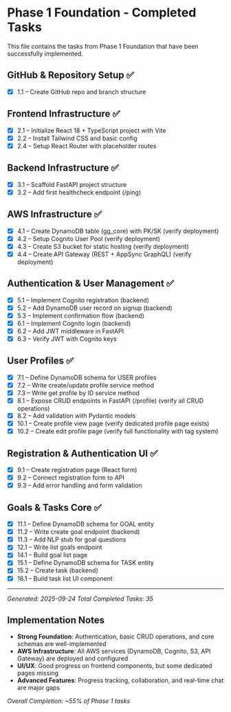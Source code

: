 # Phase 1 Foundation - Completed Tasks

This file contains the tasks from Phase 1 Foundation that have been successfully implemented.

## GitHub & Repository Setup ✅
- [x] 1.1 – Create GitHub repo and branch structure

## Frontend Infrastructure ✅
- [x] 2.1 – Initialize React 18 + TypeScript project with Vite
- [x] 2.2 – Install Tailwind CSS and basic config
- [x] 2.4 – Setup React Router with placeholder routes

## Backend Infrastructure ✅
- [x] 3.1 – Scaffold FastAPI project structure
- [x] 3.2 – Add first healthcheck endpoint (/ping)

## AWS Infrastructure ✅
- [x] 4.1 – Create DynamoDB table (gg_core) with PK/SK (verify deployment)
- [x] 4.2 – Setup Cognito User Pool (verify deployment)
- [x] 4.3 – Create S3 bucket for static hosting (verify deployment)
- [x] 4.4 – Create API Gateway (REST + AppSync GraphQL) (verify deployment)

## Authentication & User Management ✅
- [x] 5.1 – Implement Cognito registration (backend)
- [x] 5.2 – Add DynamoDB user record on signup (backend)
- [x] 5.3 – Implement confirmation flow (backend)
- [x] 6.1 – Implement Cognito login (backend)
- [x] 6.2 – Add JWT middleware in FastAPI
- [x] 6.3 – Verify JWT with Cognito keys

## User Profiles ✅
- [x] 7.1 – Define DynamoDB schema for USER profiles
- [x] 7.2 – Write create/update profile service method
- [x] 7.3 – Write get profile by ID service method
- [x] 8.1 – Expose CRUD endpoints in FastAPI (/profile) (verify all CRUD operations)
- [x] 8.2 – Add validation with Pydantic models
- [x] 10.1 – Create profile view page (verify dedicated profile page exists)
- [x] 10.2 – Create edit profile page (verify full functionality with tag system)

## Registration & Authentication UI ✅
- [x] 9.1 – Create registration page (React form)
- [x] 9.2 – Connect registration form to API
- [x] 9.3 – Add error handling and form validation

## Goals & Tasks Core ✅
- [x] 11.1 – Define DynamoDB schema for GOAL entity
- [x] 11.2 – Write create goal endpoint (backend)
- [x] 11.3 – Add NLP stub for goal questions
- [x] 12.1 – Write list goals endpoint
- [x] 14.1 – Build goal list page
- [x] 15.1 – Define DynamoDB schema for TASK entity
- [x] 15.2 – Create task (backend)
- [x] 16.1 – Build task list UI component

---
*Generated: 2025-09-24*
*Total Completed Tasks: 35*

## Implementation Notes
- **Strong Foundation**: Authentication, basic CRUD operations, and core schemas are well-implemented
- **AWS Infrastructure**: All AWS services (DynamoDB, Cognito, S3, API Gateway) are deployed and configured
- **UI/UX**: Good progress on frontend components, but some dedicated pages missing
- **Advanced Features**: Progress tracking, collaboration, and real-time chat are major gaps

*Overall Completion: ~55% of Phase 1 tasks*
